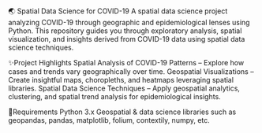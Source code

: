 🌏 Spatial Data Science for COVID-19
A spatial data science project analyzing COVID-19 through geographic and epidemiological lenses using Python. This repository guides you through exploratory analysis, spatial visualization, and insights derived from COVID-19 data using spatial data science techniques.

✨Project Highlights
Spatial Analysis of COVID-19 Patterns – Explore how cases and trends vary geographically over time.
Geospatial Visualizations – Create insightful maps, choropleths, and heatmaps leveraging spatial libraries.
Spatial Data Science Techniques – Apply geospatial analytics, clustering, and spatial trend analysis for epidemiological insights.

📌Requirements
Python 3.x
Geospatial & data science libraries such as geopandas, pandas, matplotlib, folium, contextily, numpy, etc.

